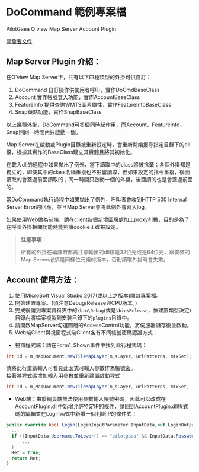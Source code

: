 # DoCommand 範例專案檔
PilotGaea O’view Map Server Account Plugin

[開發者文件](https://nlscsample.pilotgaea.com.tw/demo/ProgrammingGuide/src/04.ServerSidePlugin/04.2_PluginSample.html#account)

## Map Server Plugin 介紹：

在O’view Map Server下，共有以下四種類型的外掛可供自訂：

1. DoCommand 自訂操作供使用者呼叫，實作DoCmdBaseClass
2. Account 實作帳號登入功能，實作AccountBaseClass
3. FeatureInfo 提供查詢WMTS圖素屬性，實作FeatureInfoBaseClass
4. Snap鎖點功能，實作SnapBaseClass

以上幾種外掛，DoCommand可多個同時起作用，而Account、FeatureInfo、Snap則同一時間內只啟動一個。

Map Server在啟動或Plugin目錄被重新設定時，會重新開始搜尋指定目錄下的dll檔，根據其實作的BaseClass建立其實體且將其初始化。

在載入dll的過程中如果拋出了例外，當下讀取中的class將被捨棄；各個外掛都是獨立的，即使其中的class名稱重複也不影響讀取，但如果設定的指令重複，後面讀取的會蓋過前面讀取的；同一時間只啟動一個的外掛，後面讀的也是會蓋過前面的。

當DoCommand執行過程中如果拋出了例外，呼叫者會收到HTTP 500 Internal Server Error的回應，並且Map Server會將此例外會寫入log。

如果使用Web做為前端，請在client各個新增圖層處加上proxy引數，目的是為了在呼叫外掛相關功能時能夠讓cookie正確被設定。

>**注意事項：**
>
> 所有的外掛在編譯時都需注意輸出的dll檔是32位元或是64位元，跟安裝的Map Server必須是同樣位元組的版本，否則讀取外掛時會失敗。

## Account 使用方法：

1. 使用MicroSoft Visual Studio 2017(或以上之版本)開啟專案檔。
2. 開始建置專案。(須注意Debug/Release與CPU版本。)
3. 完成後請到專案資料夾中的`\bin\Debug`(或是`\bin\Release`，依建置類型決定)目錄內將檔案複製到安裝目錄下的`plugins`目錄中。
4. 請開啟MapServer勾選圖層的AccessControl功能，將伺服器儲存後並啟動。
5. Web端Client與視窗程式端Client各有不同帳號密碼認證方式：
  + 視窗程式端：請在Form1_Shown事件中找到此行程式碼：
  
  ```csharp
  int id = m_MapDocument.NewTileMapLayer(m_sLayer, urlPatterns, mtxSet);
  ```
  
  請將此行重新輸入可看見此函式可輸入參數作為帳號密。<br/>
  接著將程式碼增加輸入用參數並重新建置啟動程式：
  
  ```csharp
  int id = m_MapDocument.NewTileMapLayer(m_sLayer, urlPatterns, mtxSet,-1,"pilotgaea","aeagtolip");
  ```
  
  + Web端：由於網頁端無法使用參數輸入帳號密碼，因此可以改成在AccountPlugin.dll中新增允許特定IP的條件，請回到AccountPlugin.dll程式碼的編輯並在Login函式中新增一個判斷IP的條件式：
  
  ```csharp
  public override bool Login(LoginInputParameter InputData,out LoginOutputParameter OutputData){
    ...
    if ((InputData.Username.ToLower() == "pilotgaea" && InputData.Password == "aeagtolip") || InputData.IP == "192.168.17.1"){
        ...
    }
    Ret = true;
    return Ret;
  }
  ```
